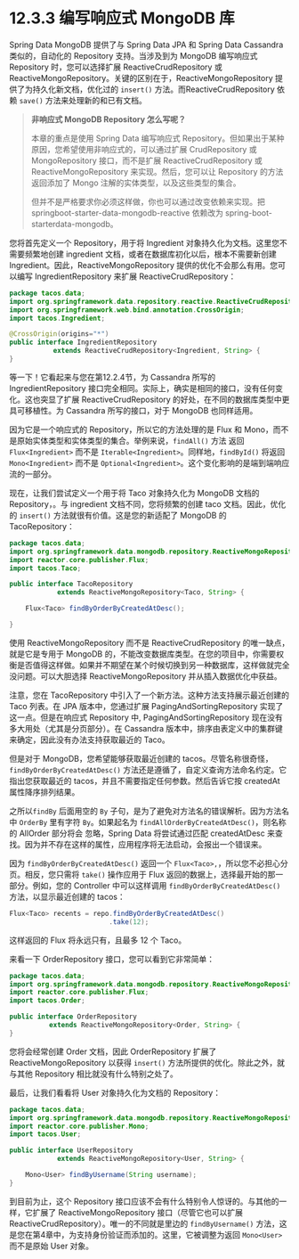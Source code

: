 # 12.3.3 编写响应式 MongoDB 库

 Spring Data MongoDB 提供了与 Spring Data JPA 和 Spring Data Cassandra 类似的，自动化的 Repository 支持。当涉及到为 MongoDB 编写响应式 Repository 时，您可以选择扩展 ReactiveCrudRepository 或 ReactiveMongoRepository。关键的区别在于，ReactiveMongoRepository 提供了为持久化新文档，优化过的 `insert()` 方法。而ReactiveCrudRepository 依赖 `save()` 方法来处理新的和已有文档。

 > **非响应式 MongoDB Repository 怎么写呢？**
 >
 > 本章的重点是使用 Spring Data 编写响应式 Repository。但如果出于某种原因，您希望使用非响应式的，可以通过扩展 CrudRepository 或 MongoRepository 接口，而不是扩展 ReactiveCrudRepository 或 ReactiveMongoRepository 来实现。然后，您可以让 Repository 的方法返回添加了 Mongo 注解的实体类型，以及这些类型的集合。
 >
 > 但并不是严格要求你必须这样做，你也可以通过改变依赖来实现。把 springboot-starter-data-mongodb-reactive 依赖改为 spring-boot-starterdata-mongodb。

 您将首先定义一个 Repository，用于将 Ingredient 对象持久化为文档。这里您不需要频繁地创建 ingredient 文档，或者在数据库初化以后，根本不需要新创建 Ingredient。因此，ReactiveMongoRepository 提供的优化不会那么有用。您可以编写 IngredientRepository 来扩展 ReactiveCrudRepository：

 ```java
package tacos.data;
import org.springframework.data.repository.reactive.ReactiveCrudRepository;
import org.springframework.web.bind.annotation.CrossOrigin;
import tacos.Ingredient;

@CrossOrigin(origins="*")
public interface IngredientRepository
            extends ReactiveCrudRepository<Ingredient, String> {
}
 ```

等一下！它看起来与您在第12.2.4节，为 Cassandra 所写的 IngredientRepository 接口完全相同。实际上，确实是相同的接口，没有任何变化。这也突显了扩展 ReactiveCrudRepository 的好处，在不同的数据库类型中更具可移植性。为 Cassandra 所写的接口，对于 MongoDB 也同样适用。

因为它是一个响应式的 Repository，所以它的方法处理的是 Flux 和 Mono，而不是原始实体类型和实体类型的集合。举例来说，`findAll()` 方法 返回 `Flux<Ingredient>` 而不是 `Iterable<Ingredient>`。同样地，`findById()` 将返回 `Mono<Ingredient>` 而不是 `Optional<Ingredient>`。这个变化影响的是端到端响应流的一部分。

现在，让我们尝试定义一个用于将 Taco 对象持久化为 MongoDB 文档的 Repository，。与 ingredient 文档不同，您将频繁的创建 taco 文档。因此，优化的 `insert()` 方法就很有价值。这是您的新适配了 MongoDB 的 TacoRepository：

```java
package tacos.data;
import org.springframework.data.mongodb.repository.ReactiveMongoRepository;
import reactor.core.publisher.Flux;
import tacos.Taco;

public interface TacoRepository
            extends ReactiveMongoRepository<Taco, String> {

    Flux<Taco> findByOrderByCreatedAtDesc();

}
```

使用 ReactiveMongoRepository 而不是 ReactiveCrudRepository 的唯一缺点，就是它是专用于 MongoDB 的，不能改变数据库类型。在您的项目中，你需要权衡是否值得这样做。如果并不期望在某个时候切换到另一种数据库，这样做就完全没问题。可以大胆选择 ReactiveMongoRepository 并从插入数据优化中获益。

注意，您在 TacoRepository 中引入了一个新方法。这种方法支持展示最近创建的 Taco 列表。在 JPA 版本中，您通过扩展 PagingAndSortingRepository 实现了这一点。但是在响应式 Repository 中, PagingAndSortingRepository 现在没有多大用处（尤其是分页部分）。在 Cassandra 版本中，排序由表定义中的集群键来确定，因此没有办法支持获取最近的 Taco。

但是对于 MongoDB，您希望能够获取最近创建的 tacos。尽管名称很奇怪，`findByOrderByCreatedAtDesc()` 方法还是遵循了，自定义查询方法命名约定。它指出您获取最近的 tacos，并且不需要指定任何参数。然后告诉它按 createdAt 属性降序排列结果。

之所以`findBy` 后面用空的 `By` 子句，是为了避免对方法名的错误解析。因为方法名中 `OrderBy` 里有字符 `By`。如果起名为 `findAllOrderByCreatedAtDesc()`，则名称的 AllOrder 部分将会
忽略，Spring Data 将尝试通过匹配 createdAtDesc 来查找。因为并不存在这样的属性，应用程序将无法启动，会报出一个错误来。

因为 `findByOrderByCreatedAtDesc()` 返回一个 `Flux<Taco>,`，所以您不必担心分页。相反，您只需将 `take()` 操作应用于 Flux 返回的数据上，选择最开始的那一部分。例如，您的 Controller 中可以这样调用 `findByOrderByCreatedAtDesc()` 方法，以显示最近创建的 tacos：

```java
Flux<Taco> recents = repo.findByOrderByCreatedAtDesc()
                         .take(12);
```

这样返回的 Flux 将永远只有，且最多 12 个 Taco。

来看一下 OrderRepository 接口，您可以看到它非常简单：

```java
package tacos.data;
import org.springframework.data.mongodb.repository.ReactiveMongoRepository;
import reactor.core.publisher.Flux;
import tacos.Order;

public interface OrderRepository
          extends ReactiveMongoRepository<Order, String> {
}
```

您将会经常创建 Order 文档，因此 OrderRepository 扩展了 ReactiveMongoRepository 以获得 `insert()` 方法所提供的优化。除此之外，就与其他 Repository 相比就没有什么特别之处了。

最后，让我们看看将 User 对象持久化为文档的 Repository：

```java
package tacos.data;
import org.springframework.data.mongodb.repository.ReactiveMongoRepository;
import reactor.core.publisher.Mono;
import tacos.User;

public interface UserRepository
            extends ReactiveMongoRepository<User, String> {

    Mono<User> findByUsername(String username);
}
```

到目前为止，这个 Repository 接口应该不会有什么特别令人惊讶的。与其他的一样，它扩展了 ReactiveMongoRepository 接口（尽管它也可以扩展 ReactiveCrudRepository）。唯一的不同就是里边的 `findByUsername()` 方法，这是您在第4章中，为支持身份验证而添加的。这里，它被调整为返回 `Mono<User>` 而不是原始 User 对象。

